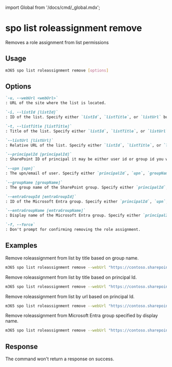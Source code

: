 <!-- DISCLAIMER: All secrets, passwords, and sensitive values in this document are examples only and not real credentials. -->
import Global from '/docs/cmd/_global.mdx';

# spo list roleassignment remove

Removes a role assignment from list permissions

## Usage

```sh
m365 spo list roleassignment remove [options]
```

## Options

```md definition-list
`-u, --webUrl <webUrl>`
: URL of the site where the list is located.

`-i, --listId [listId]`
: ID of the list. Specify either `listId`, `listTitle`, or `listUrl` but not multiple.

`-t, --listTitle [listTitle]`
: Title of the list. Specify either `listId`, `listTitle`, or `listUrl` but not multiple.

`--listUrl [listUrl]`
: Relative URL of the list. Specify either `listId`, `listTitle`, or `listUrl` but not multiple.

`--principalId [principalId]`
: SharePoint ID of principal it may be either user id or group id you want to remove permissions. Specify either `principalId`, `upn`, `groupName`, `entraGroupId`, or `entraGroupName`.

`--upn [upn]`
: The upn/email of user. Specify either `principalId`, `upn`, `groupName`, `entraGroupId`, or `entraGroupName`.

`--groupName [groupName]`
: The group name of the SharePoint group. Specify either `principalId`, `upn`, `groupName`, `entraGroupId`, or `entraGroupName`.

`--entraGroupId [entraGroupId]`
: ID of the Microsoft Entra group. Specify either `principalId`, `upn`, `groupName`, `entraGroupId`, or `entraGroupName`.

`--entraGroupName [entraGroupName]`
: Display name of the Microsoft Entra group. Specify either `principalId`, `upn`, `groupName`, `entraGroupId`, or `entraGroupName`.

`-f, --force`
: Don't prompt for confirming removing the role assignment.
```

<Global />

## Examples

Remove roleassignment from list by title based on group name.

```sh
m365 spo list roleassignment remove --webUrl "https://contoso.sharepoint.com/sites/contoso-sales" --listTitle "someList" --groupName "saleGroup"
```

Remove roleassignment from list by title based on principal Id.

```sh
m365 spo list roleassignment remove --webUrl "https://contoso.sharepoint.com/sites/contoso-sales" --listTitle "Events" --principalId 2
```

Remove roleassignment from list by url based on principal Id.

```sh
m365 spo list roleassignment remove --webUrl "https://contoso.sharepoint.com/sites/contoso-sales" --listUrl '/sites/contoso-sales/lists/Events' --principalId 2
```

Remove roleassignment from Microsoft Entra group specified by display name.

```sh
m365 spo list roleassignment remove --webUrl "https://contoso.sharepoint.com/sites/contoso-sales" --listUrl '/sites/contoso-sales/lists/Events' --entraGroupName "Sales Team"
```

## Response

The command won't return a response on success.
